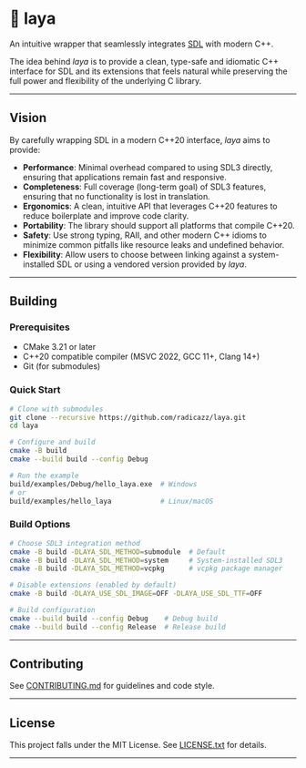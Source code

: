 # 🧱 laya

An intuitive wrapper that seamlessly integrates [SDL](https://github.com/libsdl-org/SDL) with modern C++.

The idea behind *laya* is to provide a clean, type-safe and idiomatic C++ interface for SDL and its extensions that feels natural while preserving the full power and flexibility of the underlying C library.

---

## Vision

By carefully wrapping SDL in a modern C++20 interface, *laya* aims to provide:

- **Performance**: Minimal overhead compared to using SDL3 directly, ensuring that applications remain fast and responsive.
- **Completeness**: Full coverage (long-term goal) of SDL3 features, ensuring that no functionality is lost in translation.
- **Ergonomics**: A clean, intuitive API that leverages C++20 features to reduce boilerplate and improve code clarity.
- **Portability**: The library should support all platforms that compile C++20.
- **Safety**: Use strong typing, RAII, and other modern C++ idioms to minimize common pitfalls like resource leaks and undefined behavior.
- **Flexibility**: Allow users to choose between linking against a system-installed SDL or using a vendored version provided by *laya*.

---

## Building

### Prerequisites

- CMake 3.21 or later
- C++20 compatible compiler (MSVC 2022, GCC 11+, Clang 14+)
- Git (for submodules)

### Quick Start

```bash
# Clone with submodules
git clone --recursive https://github.com/radicazz/laya.git
cd laya

# Configure and build
cmake -B build
cmake --build build --config Debug

# Run the example
build/examples/Debug/hello_laya.exe  # Windows
# or
build/examples/hello_laya            # Linux/macOS
```

### Build Options

```bash
# Choose SDL3 integration method
cmake -B build -DLAYA_SDL_METHOD=submodule  # Default
cmake -B build -DLAYA_SDL_METHOD=system     # System-installed SDL3
cmake -B build -DLAYA_SDL_METHOD=vcpkg      # vcpkg package manager

# Disable extensions (enabled by default)
cmake -B build -DLAYA_USE_SDL_IMAGE=OFF -DLAYA_USE_SDL_TTF=OFF

# Build configuration
cmake --build build --config Debug    # Debug build
cmake --build build --config Release  # Release build
```

---

## Contributing

See [CONTRIBUTING.md](CONTRIBUTING.md) for guidelines and code style.

---

## License

This project falls under the MIT License. See [LICENSE.txt](LICENSE.txt) for details.

---

